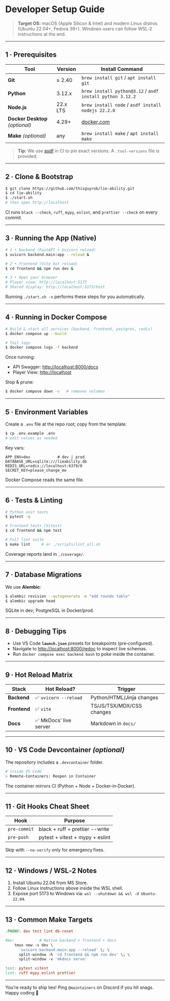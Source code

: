 # Developer Setup Guide

> **Target OS:** macOS (Apple Silicon & Intel) and modern Linux distros (Ubuntu 22.04+, Fedora 39+).  Windows users can follow WSL‑2 instructions at the end.

---

## 1 · Prerequisites

| Tool                            | Version  | Install Command                                           |
| ------------------------------- | -------- | --------------------------------------------------------- |
| **Git**                         | ≥ 2.40   | `brew install git` / `apt install git`                    |
| **Python**                      | 3.12.x   | `brew install python@3.12` / `asdf install python 3.12.2` |
| **Node.js**                     | 22.x LTS | `brew install node` / `asdf install nodejs 22.2.0`        |
| **Docker Desktop** *(optional)* | 4.29+    | [docker.com](https://www.docker.com/)                     |
| **Make** *(optional)*           | any      | `brew install make` / `apt install make`                  |

> **Tip:** We use [asdf](https://asdf-vm.com/) in CI to pin exact versions.  A `.tool-versions` file is provided.

---

## 2 · Clone & Bootstrap

```bash
$ git clone https://github.com/thisguyrob/lie-ability.git
$ cd lie-ability
$ ./start.sh
# then open http://localhost
```

CI runs `black --check`, `ruff`, `mypy`, `eslint`, and `prettier --check` on every commit.

---

## 3 · Running the App (Native)

```bash
# 1 • backend (FastAPI + Uvicorn reload)
$ uvicorn backend.main:app --reload &

# 2 • frontend (Vite hot reload)
$ cd frontend && npm run dev &

# 3 • Open your browser
# Player view: http://localhost:5173
# Shared display: http://localhost:5173/host
```

Running `./start.sh -n` performs these steps for you automatically.

---

## 4 · Running in Docker Compose

```bash
# Build & start all services (backend, frontend, postgres, redis)
$ docker compose up --build

# Tail logs
$ docker compose logs -f backend
```

Once running:

* API Swagger: [http://localhost:8000/docs](http://localhost:8000/docs)
* Player View: [http://localhost](http://localhost)

Stop & prune:

```bash
$ docker compose down -v   # removes volumes
```

---

## 5 · Environment Variables

Create a `.env` file at the repo root; copy from the template:

```bash
$ cp .env.example .env
# edit values as needed
```

Key vars:

```dotenv
APP_ENV=dev            # dev | prod
DATABASE_URL=sqlite:///lieability.db
REDIS_URL=redis://localhost:6379/0
SECRET_KEY=please_change_me
```

Docker Compose reads the same file.

---

## 6 · Tests & Linting

```bash
# Python unit tests
$ pytest -q

# Frontend tests (Vitest)
$ cd frontend && npm test

# Full lint suite
$ make lint     # or ./scripts/lint_all.sh
```

Coverage reports land in `./coverage/`.

---

## 7 · Database Migrations

We use **Alembic**:

```bash
$ alembic revision --autogenerate -m "add rounds table"
$ alembic upgrade head
```

SQLite in dev; PostgreSQL in Docker/prod.

---

## 8 · Debugging Tips

* Use VS Code **`launch.json`** presets for breakpoints (pre‑configured).
* Navigate to [http://localhost:8000/redoc](http://localhost:8000/redoc) to inspect live schemas.
* Run `docker compose exec backend bash` to poke inside the container.

---

## 9 · Hot Reload Matrix

| Stack        | Hot Reload?           | Trigger                   |
| ------------ | --------------------- | ------------------------- |
| **Backend**  | ✅ `uvicorn --reload`  | Python/HTML/Jinja changes |
| **Frontend** | ✅ `vite`              | TS/JS/TSX/MDX/CSS changes |
| **Docs**     | ✅ MkDocs’ live server | Markdown in `docs/`       |

---

## 10 · VS Code Devcontainer *(optional)*

The repository includes a `.devcontainer` folder.

```bash
# inside VS Code
> Remote‑Containers: Reopen in Container
```

The container mirrors CI (Python + Node + Docker‑in‑Docker).

---

## 11 · Git Hooks Cheat Sheet

| Hook         | Purpose                         |
| ------------ | ------------------------------- |
| `pre-commit` | black + ruff + prettier --write |
| `pre-push`   | pytest + vitest + mypy + eslint |

Skip with `--no-verify` only for emergency fixes.

---

## 12 · Windows / WSL‑2 Notes

1. Install Ubuntu 22.04 from MS Store.
2. Follow Linux instructions above inside the WSL shell.
3. Expose port 5173 to Windows via: `wsl --shutdown && wsl -d Ubuntu-22.04`.

---

## 13 · Common Make Targets

```Makefile
.PHONY: dev test lint db-reset

dev:           # Native backend + frontend + docs
	tmux new -s dev \
	  'uvicorn backend.main:app --reload' \; \
	  split-window -h 'cd frontend && npm run dev' \; \
	  split-window -v 'mkdocs serve'

test: pytest vitest
lint: ruff mypy eslint prettier
```

---

You’re ready to ship lies!  Ping `@maintainers` on Discord if you hit snags.  Happy coding 🚀